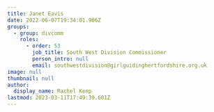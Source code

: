 ```yaml
---
title: Janet Eavis
date: 2022-06-07T19:34:01.906Z
groups:
  - group: divcomm
    roles:
      - order: 53
        job_title: South West Division Commissioner
        person_intro: null
        email: southwestdivision@girlguidinghertfordshire.org.uk
image: null
thumbnail: null
author:
  display_name: Rachel Kemp
lastmod: 2023-03-11T17:49:39.601Z
---
```

